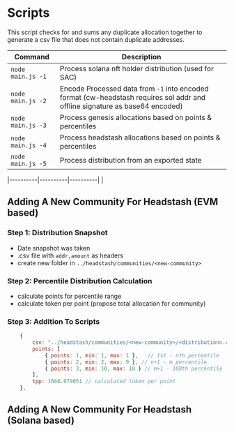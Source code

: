 # Scripts

This script checks for and sums any duplicate allocation together to generate a csv file that does not contain duplicate addresses.

| Command   | Description| 
|------------|----------|
| `node main.js -1 `| Process solana nft holder distribution (used for SAC)  | 
| `node main.js -2 `| Encode Processed data from `-1` into encoded format (cw-headstash requires sol addr and offline signature as base64 encoded) | 
| `node main.js -3 `| Process genesis allocations based on points & percentiles  | 
| `node main.js -4 `| Process headstash allocations based on points & percentiles  | 
| `node main.js -5 `| Process distribution from an exported state   | 

|----------|----------|----------| |


## Adding A New Community For Headstash (EVM based)

### Step 1: Distribution Snapshot 
- Date snapshot was taken
- .csv file with `addr,amount` as headers
- create new folder in `../headstash/communities/<new-community>`

### Step 2: Percentile Distribution Calculation 
- calculate points for percentile range
- calculate token per point (propose total allocation for community)
### Step 3: Addition To Scripts

```js
    {
        csv: "../headstash/communities/<new-community>/<distribution>.csv", 
        points: [
            { points: 1, min: 1, max: 1 },   // 1st - nth percentile
            { points: 2, min: 2, max: 9 }, // n+1 - m percentile
            { points: 3, min: 10, max: 10 } // m+1 - 100th percentile
        ], 
        tpp: 1660.079051 // calculated token per point
    },
```

## Adding A New Community For Headstash (Solana based)